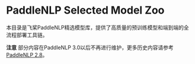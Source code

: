 # PaddleNLP Selected Model Zoo

本目录是飞桨PaddleNLP精选模型库，提供了高质量的预训练模型和端到端的全流程部署工具链。

**注意** 部分内容在PaddleNLP 3.0以后不再进行维护，更多历史内容请参考[PaddleNLP 2.8](../slm/README.md)。
